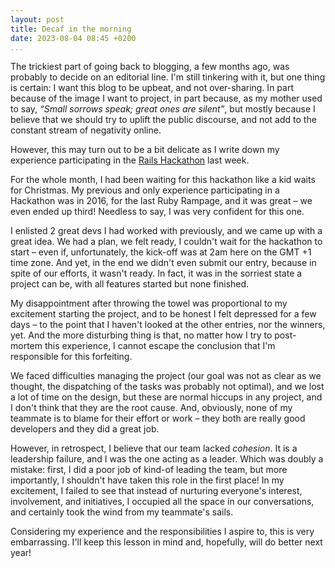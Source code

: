 ```yaml
---
layout: post
title: Decaf in the morning
date: 2023-08-04 08:45 +0200
...
```


The trickiest part of going back to blogging, a few months ago, was probably to decide on an editorial line. I'm still 
tinkering with it, but one thing is certain: I want this blog to be upbeat, and not over-sharing. In part because 
of the image I want to project, in part because, as my mother used to say, _“Small sorrows speak; great ones are silent”_, 
but mostly because I believe that we should try to uplift the public discourse, and not add to the constant stream of 
negativity online.

However, this may turn out to be a bit delicate as I write down my experience participating in the 
[Rails Hackathon](https://railshackathon.com) last week.

For the whole month, I had been waiting for this hackathon like a kid waits for Christmas. My previous and only experience 
participating in a Hackathon was in 2016, for the last Ruby Rampage, and it was great – we even ended up third! Needless 
to say, I was very confident for this one.

I enlisted 2 great devs I had worked with previously, and we came up with a great idea. We had a plan, we felt ready, 
I couldn't wait for the hackathon to start – even if, unfortunately, the kick-off was at 2am here on the GMT +1 time zone. 
And yet, in the end we didn't even submit our entry, because in spite of our efforts, it wasn't ready. In fact, it was 
in the sorriest state a project can be, with all features started but none finished.

My disappointment after throwing the towel was proportional to my excitement starting the project, and to be honest I 
felt depressed for a few days – to the point that I haven't looked at the other entries, nor the winners, yet. And the 
more disturbing thing is that, no matter how I try to post-mortem this experience, I cannot escape the conclusion that
I'm responsible for this forfeiting.

We faced difficulties managing the project (our goal was not as clear as we thought, the dispatching of the tasks was 
probably not optimal), and we lost a lot of time on the design, but these are normal hiccups in any project, and I 
don't think that they are the root cause. And, obviously, none of my teammate is to blame for their effort or work – 
they both are really good developers and they did a great job.

However, in retrospect, I believe that our team lacked _cohesion_. It is a leadership failure, and I was the one acting 
as a leader. Which was doubly a mistake: first, I did a poor job of kind-of leading the team, but more importantly, I 
shouldn't have taken this role in the first place! In my excitement, I failed to see that instead of nurturing everyone's 
interest, involvement, and initiatives, I occupied all the space in our conversations, and certainly took the wind 
from my teammate's sails.

Considering my experience and the responsibilities I aspire to, this is very embarrassing. I'll keep this lesson in mind 
and, hopefully, will do better next year!
